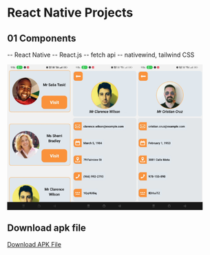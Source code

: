 # React Native Projects

## 01 Components
-- React Native
-- React.js
-- fetch api
-- nativewind, tailwind CSS

<div style="display: flex; flex-direction: 'row';">
<img src="./assets_file/Component1.jpg" width=30%>
<img src="./assets_file/Component2.jpg" width=30%>
<img src="./assets_file/Component3.jpg" width=30%>
</div>

## Download apk file
[Download APK File](url)
